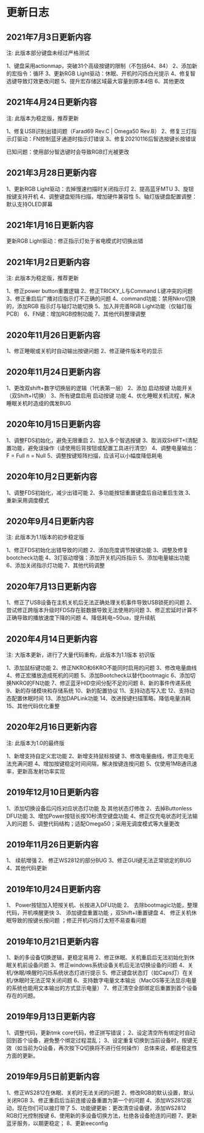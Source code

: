 更新日志
==========
2021年7月3日更新内容
--------
注: 此版本部分键盘未经过严格测试

1、键盘采用actionmap，突破31个高级按键的限制（不包括64、84）
2、添加新的宏指令：循环
3、更新RGB Light驱动：休眠、开机时闪烁白光提示
4、修复智选键导致灯效更改问题
5、提升宏存储区域最大容量到原本4倍
6、其他更改


2021年4月24日更新内容
--------
注: 此版本为稳定版，推荐更新

1、修复USB识别出错问题（Farad69 Rev.C | Omega50 Rev.B）
2、修复三灯指示灯驱动：FN控制蓝牙通道时指示灯错误
3、修复20210116后智选按键长按错误

已知问题：使用部分智选键时会导致RGB灯光被更改


2021年3月28日更新内容
--------
1、更新RGB Light驱动：去掉慢速扫描时关闭指示灯
2、提高蓝牙MTU
3、旋钮按键支持开机
4、调整键盘矩阵扫描，增加硬件兼容性
5、轴灯版键盘配置调整：默认支持OLED屏幕

2021年1月16日更新内容
--------
更新RGB Light驱动：修正指示灯处于省电模式时切换出错

2021年1月2日更新内容
--------
注: 此版本为稳定版，推荐更新

1、修正power button重置逻辑
2、修正TRICKY_L与Command L键冲突的问题
3、修正重启后广播对应指示灯不正确的问题
4、command功能：禁用Nkro切换的，添加RGB 指示灯与轴灯功能切换
5、加入并完善RGB Light功能（仅轴灯版PCB）
6、FN键：增加RGB控制功能
7、其他代码整理调整

2020年11月26日更新内容
--------

1、修正睡眠或关机时自动输出按键问题
2、修正硬件版本号的显示

2020年11月24日更新内容
--------

1、更改双shift+数字切换层的逻辑（1代表第一层）
2、添加 启动按键 功能开关（双Shift+I切换）
3、所有键盘启用 启动按键 功能
4、优化睡眠关机流程，解决睡眠关机时造成的偶发BUG


2020年10月15日更新内容
--------

1、调整FDS初始化，避免无限重启
2、加入多个智选按键
3、取消双SHIFT+I清配置功能，避免误操作（请使用后背按钮或配置工具进行清空）
4、调整电量输出：F = Full n = Null
5、调整按键矩阵扫描，应该可以小幅度降低耗电

2020年10月2日更新内容
--------

1、调整FDS初始化，减少出错可能
2、多功能按钮重置键盘后自动重启生效
3、重新采用调度模式


2020年9月4日更新内容
--------
注: 此版本为1.1版本的初步稳定版

1、修正FDS初始化出错导致的问题
2、添加亮度调节按键功能
3、调整及修复bootcheck功能
4、3灯驱动增强：添加开关机闪烁指示
5、添加电量输出功能
6、添加关闭指示灯功能
7、其他代码调整


2020年7月13日更新内容
--------
1、修正了USB设备在主机关机后无法正确处理关机事件导致USB锁死的问题
2、尝试修正跨版本升级时FDS存在脏数据导致无法使用的问题
3、修正宏延时计算不正确导致的播放速度下降的问题
4、降低耗电~50ua，提升续航


2020年4月14日更新内容
-----
注: 大版本更新，进行了大量代码重构，此版本为1.1版本 初识版

1、添加鼠标键功能
2、修正NKRO和6KRO不能同时启用的问题
3、修改电量曲线
4、修正宏播放造成死机的问题
5、添加Bootcheck以替代bootmagic
6、添加切换NKRO的FN功能
7、修正蓝牙HID空间分配不足的问题
8、新的事件传递系统
9、新的存储模块和存储系统
10、新的配置协议
11、支持动态写入宏
12、支持动态配置休眠时间
13、添加DAPLink功能
14、改进按键扫描策略，降低电量消耗
15、其他代码优化重整



2020年2月16日更新内容
-------------
注: 此版本为1.0的最终版

1、新增支持自定义宏功能
2、新增支持鼠标按键
3、修改电量曲线，修正充电无法充满问题
4、增加按键稳定时间间隔，解决按键连按问题
5、仅使用1MB通讯速率，更新高发射功率实现


2019年12月10日更新内容
-----------

1、添加切换设备后闪烁对应状态灯功能 及 其他状态灯修改
2、去掉Buttonless DFU功能
3、增加Power按钮长按10秒清空键盘功能
4、修正仅充电状态时无法输入的问题
5、调整代码结构；适配Omega50；采用无调度模式等大量更改

2019年11月26日更新内容
-------------
1、 续航增强
2、 修正WS2812的部分BUG
3、修正GUI键无法正常锁定的BUG
4、其他代码更新

2019年10月24日更新内容
--------------
1、 Power按钮加入短按关机、长按进入DFU功能
2、 去除bootmagic功能，整理代码，开机唤醒更快
3、 添加键盘重置功能 ，双Shift+I重置键盘
4、 修正关机休眠导致的按键长按问题 ；修正开机闪烁灯太短不易查看问题

2019年10月21日更新内容
--------------

1、新的多设备切换逻辑，更稳定易用
2、修正休眠、关机重启后无法初始化到休眠关机前设备问题
3、修正windows系统设备关机后无法切换设备的问题
4、关机/休眠/唤醒时闪烁系统状态灯进行提示
5、修正键盘状态灯（如Caps灯）在关机/休眠时无法正常关闭问题
6、支持数字电量文本输出（MacOS等无法显示电量的系统也能用文本输出的方式显示电量）
7、修正清空全部绑定后重置到首个设备存在的问题。

2019年9月13日更新内容
--------------

1、调整代码，更新tmk core代码，修正拼写错误；
2、设定清空所有绑定时自动回到首个设备，避免整个绑定过程混乱；
3、设定重复切换到当前设备时，按键无效（如当前为Q设备，再次按下Q切换将不进行任何操作）
总体来说，都是稳定性方面的更新。

2019年9月5日前更新内容
--------------

1、修正WS2812在休眠、关机时无法关闭的问题
2、修改RGB的默认设置，默认关闭RGB
3、修正重启后当前连接设备重置为第一个的问题
4、添加WS2812驱动，现在你们可以接灯带了
5、功能键更新：更改清空设备键，添加WS2812 RGB灯光控制按键
6、使用新的多设备切换方法，杜绝各设备抢连的问题
7、更新蓝牙服务，以期更稳定；
8、更新eeconfig